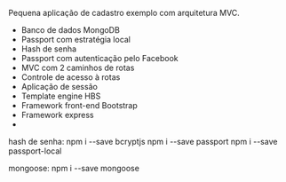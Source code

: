 Pequena aplicação de cadastro exemplo com arquitetura MVC.

* Banco de dados MongoDB
* Passport com estratégia local
* Hash de senha
* Passport com autenticação pelo Facebook
* MVC com 2 caminhos de rotas
* Controle de acesso à rotas
* Aplicação de sessão
* Template engine HBS
* Framework front-end Bootstrap
* Framework express
* 

hash de senha:
npm i --save bcryptjs
npm i --save passport
npm i --save passport-local

mongoose:
npm i --save mongoose